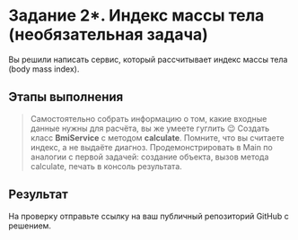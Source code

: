 # Задание 2*. Индекс массы тела (необязательная задача)
Вы решили написать сервис, который рассчитывает индекс массы тела (body mass index).

## Этапы выполнения
>Самостоятельно собрать информацию о том, какие входные данные нужны для расчёта, вы же умеете гуглить 😉
Создать класс __BmiService__ с методом __calculate__. Помните, что вы считаете индекс, а не выдаёте диагноз.
Продемонстрировать в Main по аналогии с первой задачей:
создание объекта, вызов метода calculate,
печать в консоль результата.
## Результат
На проверку отправьте ссылку на ваш публичный репозиторий GitHub с решением.